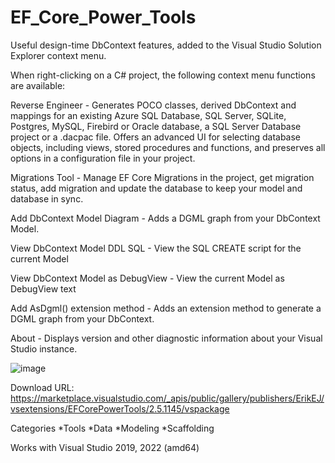 # EF_Core_Power_Tools

Useful design-time DbContext features, added to the Visual Studio Solution Explorer context menu.

When right-clicking on a C# project, the following context menu functions are available:

Reverse Engineer - Generates POCO classes, derived DbContext and mappings for an existing Azure SQL Database, SQL Server, SQLite, Postgres, MySQL, Firebird or Oracle database, a SQL Server Database project or a .dacpac file. Offers an advanced UI for selecting database objects, including views, stored procedures and functions, and preserves all options in a configuration file in your project.

Migrations Tool - Manage EF Core Migrations in the project, get migration status, add migration and update the database to keep your model and database in sync.

Add DbContext Model Diagram - Adds a DGML graph from your DbContext Model.

View DbContext Model DDL SQL - View the SQL CREATE script for the current Model

View DbContext Model as DebugView - View the current Model as DebugView text

Add AsDgml() extension method - Adds an extension method to generate a DGML graph from your DbContext.

About - Displays version and other diagnostic information about your Visual Studio instance.

![image](https://user-images.githubusercontent.com/60310813/199805910-0255eab0-ee0a-456e-84e8-d5a6703898e0.png)

Download URL: https://marketplace.visualstudio.com/_apis/public/gallery/publishers/ErikEJ/vsextensions/EFCorePowerTools/2.5.1145/vspackage

Categories
  *Tools
  *Data
  *Modeling
  *Scaffolding

Works with
Visual Studio 2019, 2022 (amd64)

